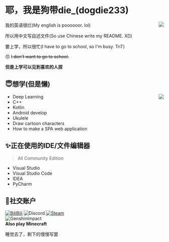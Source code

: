 # 耶，我是狗带die_(dogdie233)

<img align="right" src="https://gh-stats.dogdie.icu/api?username=dogdie233&show_icons=true&count_private=true">

我的英语很烂(My english is poooooor. lol)

所以用中文写自述文件(So use Chinese write my README. XD)

要上学，所以很忙(I have to go to school, so I'm busy. TnT)

😠 ~~I don't want to go to school.~~

__但是上学可以见到喜欢的人捏__

## 😇想学(但是懒)

<img align="right" src="https://gh-stats.dogdie.icu/api/top-langs?username=dogdie233&layout=compact">

- Deep Learning
- C++
- Kotlin
- Android develop
- Ukulele
- Draw cartoon characters
- How to make a SPA web application

## ✨正在使用的IDE/文件编辑器

> All Community Edition

- Visual Studio
- Visual Studio Code
- IDEA
- PyCharm

## 💬社交账户
[![BiliBili](https://img.shields.io/badge/-dogdie233-00a1d6?style=flat-square&logo=bilibili&logoColor=fff)](https://space.bilibili.com/41589917) ![Discord](https://img.shields.io/badge/-dogdie233%20%232595-404EED?style=flat-square&logo=discord&logoColor=white&labelColor=404EED) [![Steam](https://img.shields.io/badge/-dogdie666-000000?style=flat-square&logo=steam&logoColor=white&labelColor=000000)](https://steamcommunity.com/id/dogdie666)  
![GenshinImpact](https://genshin-card.getloli.com/6/162633972.png)  
__Also play Minecraft__

睡觉去了，剩下的慢慢写罢
